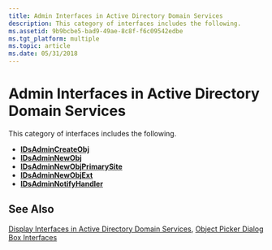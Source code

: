 ```yaml
---
title: Admin Interfaces in Active Directory Domain Services
description: This category of interfaces includes the following.
ms.assetid: 9b9bcbe5-bad9-49ae-8c8f-f6c09542edbe
ms.tgt_platform: multiple
ms.topic: article
ms.date: 05/31/2018
---
```


# Admin Interfaces in Active Directory Domain Services

This category of interfaces includes the following.

-   [**IDsAdminCreateObj**](/windows/desktop/api/DSAdmin/nn-dsadmin-idsadmincreateobj)
-   [**IDsAdminNewObj**](/windows/desktop/api/DSAdmin/nn-dsadmin-idsadminnewobj)
-   [**IDsAdminNewObjPrimarySite**](/windows/desktop/api/DSAdmin/nn-dsadmin-idsadminnewobjprimarysite)
-   [**IDsAdminNewObjExt**](/windows/desktop/api/DSAdmin/nn-dsadmin-idsadminnewobjext)
-   [**IDsAdminNotifyHandler**](/windows/desktop/api/DSAdmin/nn-dsadmin-idsadminnotifyhandler)

## See Also

[Display Interfaces in Active Directory Domain Services](display-interfaces-in-active-directory-domain-services.md), [Object Picker Dialog Box Interfaces](object-picker-dialog-box-interfaces.md)


 

 





